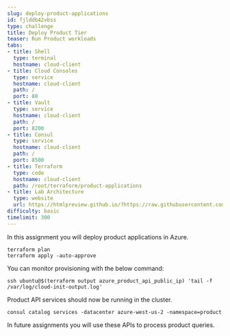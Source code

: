 ```yaml
---
slug: deploy-product-applications
id: fjlddb42vbss
type: challenge
title: Deploy Product Tier
teaser: Run Product workloads
tabs:
- title: Shell
  type: terminal
  hostname: cloud-client
- title: Cloud Consoles
  type: service
  hostname: cloud-client
  path: /
  port: 80
- title: Vault
  type: service
  hostname: cloud-client
  path: /
  port: 8200
- title: Consul
  type: service
  hostname: cloud-client
  path: /
  port: 8500
- title: Terraform
  type: code
  hostname: cloud-client
  path: /root/terraform/product-applications
- title: Lab Architecture
  type: website
  url: https://htmlpreview.github.io/?https://raw.githubusercontent.com/hashicorp/field-workshops-consul/blob/master/instruqt-tracks/multi-cloud-service-networking-with-consul/assets/diagrams/diagrams.html
difficulty: basic
timelimit: 300
---
```

In this assignment you will deploy product applications in Azure.

```
terraform plan
terraform apply -auto-approve
```

You can monitor provisioning with the below command: <br>

```
ssh ubuntu@$(terraform output azure_product_api_public_ip) 'tail -f /var/log/cloud-init-output.log'
```

Product API services should now be running in the cluster.

```
consul catalog services -datacenter azure-west-us-2 -namespace=product
```

In future assignments you will use these APIs to process product queries.
